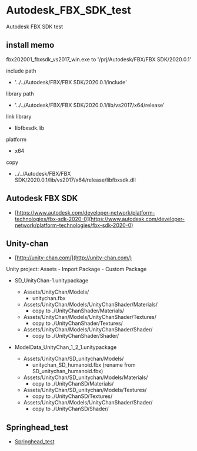 Autodesk_FBX_SDK_test
=====================

Autodesk FBX SDK test

install memo
------------

fbx202001_fbxsdk_vs2017_win.exe to '/prj/Autodesk/FBX/FBX SDK/2020.0.1'

include path
- '../../Autodesk/FBX/FBX SDK/2020.0.1/include'

library path
- '../../Autodesk/FBX/FBX SDK/2020.0.1/lib/vs2017/x64/release'

link library
- libfbxsdk.lib

platform
- x64

copy
- ../../Autodesk/FBX/FBX SDK/2020.0.1/lib/vs2017/x64/release/libfbxsdk.dll


Autodesk FBX SDK
----------------

- [https://www.autodesk.com/developer-network/platform-technologies/fbx-sdk-2020-0](https://www.autodesk.com/developer-network/platform-technologies/fbx-sdk-2020-0)


Unity-chan
----------

- [http://unity-chan.com/](http://unity-chan.com/)


Unity project: Assets - Import Package - Custom Package

- SD_UnityChan-1.unitypackage
  - Assets/UnityChan/Models/
    - unitychan.fbx
  - Assets/UnityChan/Models/UnityChanShader/Materials/
    - copy to ./UnityChanShader/Materials/
  - Assets/UnityChan/Models/UnityChanShader/Textures/
    - copy to ./UnityChanShader/Textures/
  - Assets/UnityChan/Models/UnityChanShader/Shader/
    - copy to ./UnityChanShader/Shader/

- ModelData_UnityChan_1_2_1.unitypackage
  - Assets/UnityChan/SD_unitychan/Models/
    - unitychan_SD_humanoid.fbx (rename from SD_unitychan_humanoid.fbx)
  - Assets/UnityChan/SD_unitychan/Models/Materials/
    - copy to ./UnityChanSD/Materials/
  - Assets/UnityChan/SD_unitychan/Models/Textures/
    - copy to ./UnityChanSD/Textures/
  - Assets/UnityChan/Models/UnityChanShader/Shader/
    - copy to ./UnityChanSD/Shader/


Springhead_test
---------------

- [Springhead_test](https://github.com/nomissbowling/Springhead_test)

